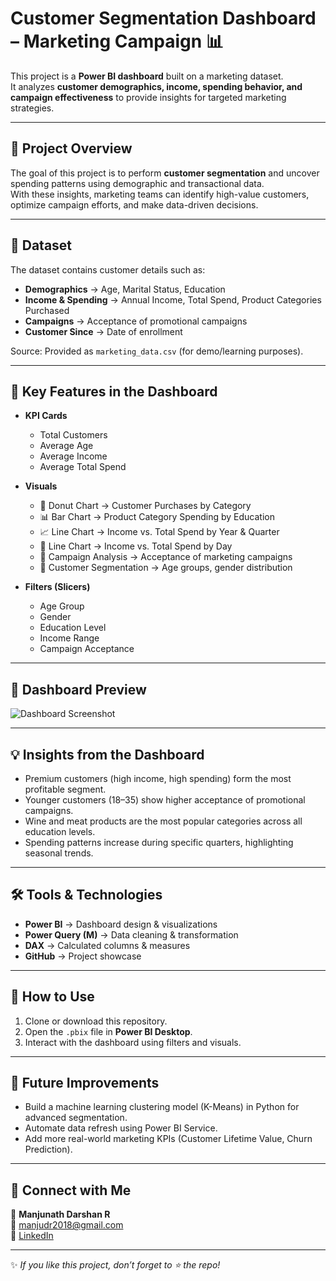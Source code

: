 # Customer Segmentation Dashboard – Marketing Campaign 📊

This project is a **Power BI dashboard** built on a marketing dataset.  
It analyzes **customer demographics, income, spending behavior, and campaign effectiveness** to provide insights for targeted marketing strategies.  

---

## 🚀 Project Overview
The goal of this project is to perform **customer segmentation** and uncover spending patterns using demographic and transactional data.  
With these insights, marketing teams can identify high-value customers, optimize campaign efforts, and make data-driven decisions.  

---

## 📂 Dataset
The dataset contains customer details such as:  
- **Demographics** → Age, Marital Status, Education  
- **Income & Spending** → Annual Income, Total Spend, Product Categories Purchased  
- **Campaigns** → Acceptance of promotional campaigns  
- **Customer Since** → Date of enrollment  

Source: Provided as `marketing_data.csv` (for demo/learning purposes).  

---

## 🔑 Key Features in the Dashboard
- **KPI Cards**
  - Total Customers  
  - Average Age  
  - Average Income  
  - Average Total Spend  

- **Visuals**
  - 🥧 Donut Chart → Customer Purchases by Category  
  - 📊 Bar Chart → Product Category Spending by Education  
  - 📈 Line Chart → Income vs. Total Spend by Year & Quarter  
  - 📅 Line Chart → Income vs. Total Spend by Day  
  - 🎯 Campaign Analysis → Acceptance of marketing campaigns  
  - 👥 Customer Segmentation → Age groups, gender distribution  

- **Filters (Slicers)**
  - Age Group  
  - Gender  
  - Education Level  
  - Income Range  
  - Campaign Acceptance  

---

## 🚀 Dashboard Preview
![Dashboard Screenshot](Dashboard%20Screenshot/marketing_campain_dashboard.png) 

---

## 💡 Insights from the Dashboard
- Premium customers (high income, high spending) form the most profitable segment.  
- Younger customers (18–35) show higher acceptance of promotional campaigns.  
- Wine and meat products are the most popular categories across all education levels.  
- Spending patterns increase during specific quarters, highlighting seasonal trends.  

---

## 🛠️ Tools & Technologies
- **Power BI** → Dashboard design & visualizations  
- **Power Query (M)** → Data cleaning & transformation  
- **DAX** → Calculated columns & measures  
- **GitHub** → Project showcase  

---

## 📌 How to Use
1. Clone or download this repository.  
2. Open the `.pbix` file in **Power BI Desktop**.  
3. Interact with the dashboard using filters and visuals.  

---

## 🌟 Future Improvements
- Build a machine learning clustering model (K-Means) in Python for advanced segmentation.  
- Automate data refresh using Power BI Service.  
- Add more real-world marketing KPIs (Customer Lifetime Value, Churn Prediction).  

---

## 🔗 Connect with Me
👤 **Manjunath Darshan R**  
📧 [manjudr2018@gmail.com](mailto:manjudr2018@gmail.com)  
💼 [LinkedIn](https://www.linkedin.com/in/manjunathdarshanr/)  

---

✨ *If you like this project, don’t forget to ⭐ the repo!*  
